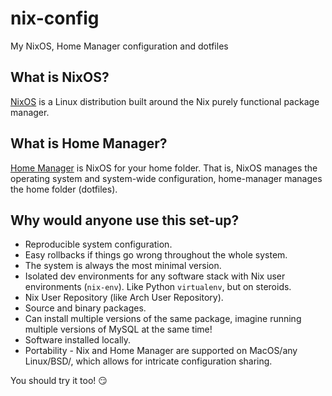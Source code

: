 # nix-config
My NixOS, Home Manager configuration and dotfiles 

## What is NixOS?
[NixOS](https://nixos.org/) is a Linux distribution built around the Nix purely functional package manager.

## What is Home Manager?
[Home Manager](https://github.com/rycee/home-manager) is NixOS for your home folder. That is, NixOS manages the operating system and system-wide configuration, home-manager manages the home folder (dotfiles).

## Why would anyone use this set-up?
- Reproducible system configuration.
- Easy rollbacks if things go wrong throughout the whole system.
- The system is always the most minimal version.
- Isolated dev environments for any software stack with Nix user environments (`nix-env`). Like Python `virtualenv`, but on steroids.
- Nix User Repository (like Arch User Repository).
- Source and binary packages.
- Can install multiple versions of the same package, imagine running multiple versions of MySQL at the same time!
- Software installed locally.
- Portability - Nix and Home Manager are supported on MacOS/any Linux/BSD/, which allows for intricate configuration sharing.

You should try it too! :smirk:
